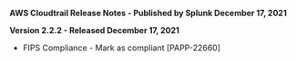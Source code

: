 **AWS Cloudtrail Release Notes - Published by Splunk December 17, 2021**
  

**Version 2.2.2 - Released December 17, 2021**

* FIPS Compliance - Mark as compliant [PAPP-22660]
